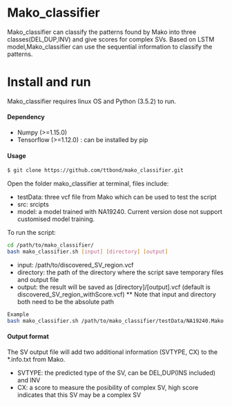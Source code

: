# Mako_classifier
Mako_classifier can classify the patterns found by Mako into three classes(DEL,DUP,INV) and give scores for complex SVs. Based on LSTM model,Mako_classifier can use the sequential information to classify the patterns.

# Install and run

Mako_classifier requires linux OS and Python (3.5.2) to run. 

#### Dependency
* Numpy (>=1.15.0)
* Tensorflow (>=1.12.0) : can be installed by pip

#### Usage
```sh
$ git clone https://github.com/ttbond/mako_classifier.git
```

Open the folder mako_classifier at terminal, files include:

* testData: three vcf file from Mako which can be used to test the script
* src: srcipts
* model: a model trained with NA19240. Current version dose not support customised model training.

To run the script:
```sh
cd /path/to/mako_classifier/
bash mako_classifier.sh [input] [directory] [output]
```
* input: /path/to/discovered_SV_region.vcf
* directory: the path of the directory where the script save temporary files and output file
* output: the result will be saved as [directory]/[output].vcf (default is discovered_SV_region_withScore.vcf)
** Note that input and directory both need to be the absolute path
``` sh
Example
bash mako_classifier.sh /path/to/mako_classifier/testData/NA19240.Mako.reproduce.vcf /path/to/work/directory NA19240
```

#### Output format
The SV output file will add two additional information (SVTYPE, CX) to the *.info.txt from Mako.
* SVTYPE: the predicted type of the SV, can be DEL,DUP(INS included) and INV
* CX: a score to measure the posibility of complex SV, high score indicates that this SV may be a complex SV


